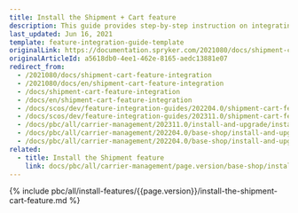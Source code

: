 ```yaml
---
title: Install the Shipment + Cart feature
description: This guide provides step-by-step instruction on integrating Shipment and Cart feature into a Spryker-based project.
last_updated: Jun 16, 2021
template: feature-integration-guide-template
originalLink: https://documentation.spryker.com/2021080/docs/shipment-cart-feature-integration
originalArticleId: a5618db0-4ee1-462e-8165-aedc13881e07
redirect_from:
  - /2021080/docs/shipment-cart-feature-integration
  - /2021080/docs/en/shipment-cart-feature-integration
  - /docs/shipment-cart-feature-integration
  - /docs/en/shipment-cart-feature-integration
  - /docs/scos/dev/feature-integration-guides/202204.0/shipment-cart-feature-integration.html
  - /docs/scos/dev/feature-integration-guides/202311.0/shipment-cart-feature-integration.html
  - /docs/pbc/all/carrier-management/202311.0/install-and-upgrade/install-the-shipment-feature.html
  - /docs/pbc/all/carrier-management/202204.0/base-shop/install-and-upgrade/install-features/install-the-shipment-cart-feature.html
  - /docs/pbc/all/carrier-management/202204.0/base-shop/install-and-upgrade/install-features/install-the-shipment-feature.html
related:
  - title: Install the Shipment feature
    link: docs/pbc/all/carrier-management/page.version/base-shop/install-and-upgrade/install-features/install-the-shipment-feature.html
---
```


{% include pbc/all/install-features/{{page.version}}/install-the-shipment-cart-feature.md %} <!-- To edit, see /_includes/pbc/all/install-features/202311.0/install-the-shipment-cart-feature.md -->
